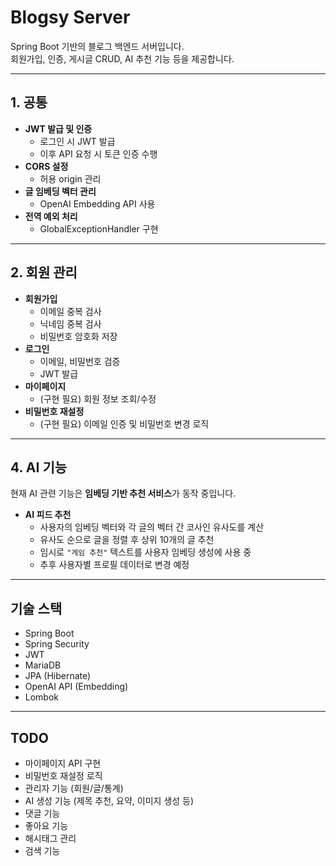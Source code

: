 # Blogsy Server

Spring Boot 기반의 블로그 백엔드 서버입니다.  
회원가입, 인증, 게시글 CRUD, AI 추천 기능 등을 제공합니다.

---

## 1. 공통

- **JWT 발급 및 인증**
    - 로그인 시 JWT 발급
    - 이후 API 요청 시 토큰 인증 수행
- **CORS 설정**
    - 허용 origin 관리
- **글 임베딩 벡터 관리**
    - OpenAI Embedding API 사용
- **전역 예외 처리**
    - GlobalExceptionHandler 구현

---

## 2. 회원 관리

- **회원가입**
    - 이메일 중복 검사
    - 닉네임 중복 검사
    - 비밀번호 암호화 저장
- **로그인**
    - 이메일, 비밀번호 검증
    - JWT 발급
- **마이페이지**
    - (구현 필요) 회원 정보 조회/수정
- **비밀번호 재설정**
    - (구현 필요) 이메일 인증 및 비밀번호 변경 로직

---

## 4. AI 기능

현재 AI 관련 기능은 **임베딩 기반 추천 서비스**가 동작 중입니다.

- **AI 피드 추천**
    - 사용자의 임베딩 벡터와 각 글의 벡터 간 코사인 유사도를 계산
    - 유사도 순으로 글을 정렬 후 상위 10개의 글 추천
    - 임시로 `"게임 추천"` 텍스트를 사용자 임베딩 생성에 사용 중
    - 추후 사용자별 프로필 데이터로 변경 예정

---

## 기술 스택

- Spring Boot
- Spring Security
- JWT
- MariaDB
- JPA (Hibernate)
- OpenAI API (Embedding)
- Lombok

---

## TODO

- 마이페이지 API 구현
- 비밀번호 재설정 로직
- 관리자 기능 (회원/글/통계)
- AI 생성 기능 (제목 추천, 요약, 이미지 생성 등)
- 댓글 기능
- 좋아요 기능
- 해시태그 관리
- 검색 기능